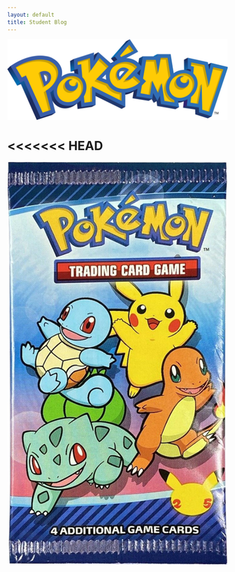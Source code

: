 ```yaml
---
layout: default
title: Student Blog
---
```



<!--- ![Alt text](images/pokemon.png) --->
![Alt text](images/pokemon.png)


<<<<<<< HEAD
=======
<body>
    <div id="pokemon-pack">
        <img src="./images/cover.jpg">
    </div>
    <div id="pokemon-cards-opened">
    </div>
</body>



<html>
<head>
    <title>Cool Image Box</title>
    <style>
        /* Define the cool image box style */
        .cool-image-box {
            border: 4px solid red; /* Red dashed border */
            border-radius: 20px;
            padding: 20px;
            display: inline-block;
        }

        .box-content {
            background-color: #f2f2f2;
            text-align: center;
        }

        .box-image {
            width: 600px; /* Make the image more rectangular */
            height: 300px; /* Make the image more rectangular */
            display: block;
            margin: 0 auto;
        }
    </style>
</head>
<body>
    <div class="cool-image-box">
        <div class="box-content">
            <img class="box-image" src="images/pokemon.png" alt="Pokemon Image">
        </div>
    </div>
</body>
</html>
>>>>>>> f6b27fa (Game/Quiz)

<!-- HTML table fragment for page -->
<table>
  <thead>
  <tr>
    <th>Pokemon</th>
    <th>Upvotes</th>
    <th>Downvotes</th>
  </tr>
  </thead>
  <tbody id="result">
    <!-- javascript generated data -->
  </tbody>
</table>

<!-- Script is layed out in a sequence (without a function) and will execute when page is loaded -->
<script>

  // prepare HTML defined "result" container for new output
  const resultContainer = document.getElementById("result");

  // keys for pokemon reactions
  const UPVOTE = "upvote";
  const DOWNVOTE = "downvote";

  // prepare fetch urls
  const url = "https://jarvproject.stu.nighthawkcodingsociety.com/api/pokemons";
  const like_url = url + "/upvote/";  // upvote reaction
  const jeer_url = url + "/downvote/";  // downvote reaction

  // prepare fetch GET options
  const options = {
    method: 'GET', // *GET, POST, PUT, DELETE, etc.
    mode: 'cors', // no-cors, *cors, same-origin
    cache: 'default', // *default, no-cache, reload, force-cache, only-if-cached
    credentials: 'omit', // include, *same-origin, omit
    headers: {
      'Content-Type': 'application/json'
      // 'Content-Type': 'application/x-www-form-urlencoded',
    },
  };
  // prepare fetch PUT options, clones with JS Spread Operator (...)
  const put_options = {...options, method: 'PUT'}; // clones and replaces method

  // fetch the API
  fetch(url, options)
    // response is a RESTful "promise" on any successful fetch
    .then(response => {
      // check for response errors
      if (response.status !== 200) {
          error('GET API response failure: ' + response.status);
          return;
      }
      // valid response will have JSON data
      response.json().then(data => {
          //console.log(data);
          for (const row of data) {
            // make "tr element" for each "row of data"
            const tr = document.createElement("tr");
            
            // td for pokemon cell
            const pokemon = document.createElement("td");
              pokemon.innerHTML = row.id + ". " + row.pokemon;  // add fetched data to innerHTML

            // td for upvote cell with onclick actions
            const upvote = document.createElement("td");
              const upvote_but = document.createElement('button');
              upvote_but.id = UPVOTE+row.id   // establishes a UPVOTE JS id for cell
              upvote_but.innerHTML = row.upvote;  // add fetched "upvote count" to innerHTML
              upvote_but.onclick = function () {
                // onclick function call with "like parameters"
                reaction(UPVOTE, like_url+row.id, upvote_but.id);  
              };
              upvote.appendChild(upvote_but);  // add "upvote button" to upvote cell

            // td for downvote cell with onclick actions
            const downvote = document.createElement("td");
              const downvote_but = document.createElement('button');
              downvote_but.id = DOWNVOTE+row.id  // establishes a DOWNVOTE JS id for cell
              downvote_but.innerHTML = row.downvote;  // add fetched "downvote count" to innerHTML
              downvote_but.onclick = function () {
                // onclick function call with "jeer parameters"
                reaction(DOWNVOTE, jeer_url+row.id, downvote_but.id);  
              };
              downvote.appendChild(downvote_but);  // add "downvote button" to downvote cell
             
            // this builds ALL td's (cells) into tr (row) element
            tr.appendChild(pokemon);
            tr.appendChild(upvote);
            tr.appendChild(downvote);

            // this adds all the tr (row) work above to the HTML "result" container
            resultContainer.appendChild(tr);
          }
      })
  })
  // catch fetch errors (ie Nginx ACCESS to server blocked)
  .catch(err => {
    error(err + " " + url);
  });

  // Reaction function to likes or jeers user actions
  function reaction(type, put_url, elemID) {

    // fetch the API
    fetch(put_url, put_options)
    // response is a RESTful "promise" on any successful fetch
    .then(response => {
      // check for response errors
      if (response.status !== 200) {
          error("PUT API response failure: " + response.status)
          return;  // api failure
      }
      // valid response will have JSON data
      response.json().then(data => {
          //console.log(data);
          // Likes or Jeers updated/incremented
          if (type === UPVOTE) // like data element
            document.getElementById(elemID).innerHTML = data.upvote;  // fetched upvote data assigned to upvote Document Object Model (DOM)
          else if (type === DOWNVOTE) // jeer data element
            document.getElementById(elemID).innerHTML = data.downvote;  // fetched downvote data assigned to downvote Document Object Model (DOM)
          else
            error("unknown type: " + type);  // should never occur
      })
    })
    // catch fetch errors (ie Nginx ACCESS to server blocked)
    .catch(err => {
      error(err + " " + put_url);
    });
    
  }

  // Something went wrong with actions or responses
  function error(err) {
    // log as Error in console
    console.error(err);
    // append error to resultContainer
    const tr = document.createElement("tr");
    const td = document.createElement("td");
    td.innerHTML = err;
    tr.appendChild(td);
    resultContainer.appendChild(tr);
  }

</script>


<!--- <body>
    <div class="container">
        <div class ="card">
            <div class="front"></div>
            <div class="back">
                <h1>Back of Card</h1>
                <p>Addtional Info on the back of the card</p>
            </div>
        </div>
    </div>
<body>
<html> -->




<head>
    <meta charset='utf-8'>
    <meta name="viewport" content="width=device-width,
    initial-scale=1">
    <link rel="stylesheet" type="text/css" href="style.css">
    <title>Flip Card</title>
    <script src="script.js"></script>
</head>


<body>
    <div id="pokemon-pack">
        <img src="./images/cover.jpg">
    </div>
    <div id="pokemon-cards-opened">
    </div>
</body>